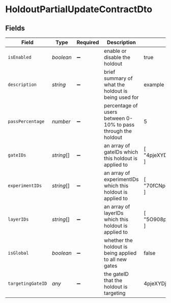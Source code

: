 # HoldoutPartialUpdateContractDto


## Fields

| Field                                                         | Type                                                          | Required                                                      | Description                                                   | Example                                                       |
| ------------------------------------------------------------- | ------------------------------------------------------------- | ------------------------------------------------------------- | ------------------------------------------------------------- | ------------------------------------------------------------- |
| `isEnabled`                                                   | *boolean*                                                     | :heavy_minus_sign:                                            | enable or disable the holdout                                 | true                                                          |
| `description`                                                 | *string*                                                      | :heavy_minus_sign:                                            | brief summary of what the holdout is being used for           | example holdout description                                   |
| `passPercentage`                                              | *number*                                                      | :heavy_minus_sign:                                            | percentage of users between 0-10% to pass through the holdout | 5                                                             |
| `gateIDs`                                                     | *string*[]                                                    | :heavy_minus_sign:                                            | an array of gateIDs which this holdout is applied to          | [<br/>"4pjeXYDjC2WinSgOiII7wh"<br/>]                          |
| `experimentIDs`                                               | *string*[]                                                    | :heavy_minus_sign:                                            | an array of experimentIDs which this holdout is applied to    | [<br/>"70fCNphHGesdLwHdHau99q"<br/>]                          |
| `layerIDs`                                                    | *string*[]                                                    | :heavy_minus_sign:                                            | an array of layerIDs which this holdout is applied to         | [<br/>"5O908pyGoCqw6QH1nt8v82"<br/>]                          |
| `isGlobal`                                                    | *boolean*                                                     | :heavy_minus_sign:                                            | whether the holdout is being applied to all new gates         | false                                                         |
| `targetingGateID`                                             | *any*                                                         | :heavy_minus_sign:                                            | the gateID that the holdout is targeting                      | 4pjeXYDjC2WinSgOiII7wh                                        |